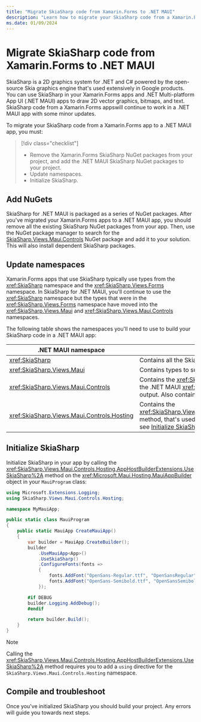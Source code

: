 ```yaml
---
title: "Migrate SkiaSharp code from Xamarin.Forms to .NET MAUI"
description: "Learn how to migrate your SkiaSharp code from a Xamarin.Forms app to a .NET MAUI app."
ms.date: 01/09/2024
---
```


# Migrate SkiaSharp code from Xamarin.Forms to .NET MAUI

SkiaSharp is a 2D graphics system for .NET and C# powered by the open-source Skia graphics engine that's used extensively in Google products. You can use SkiaSharp in your Xamarin.Forms apps and .NET Multi-platform App UI (.NET MAUI) apps to draw 2D vector graphics, bitmaps, and text. SkiaSharp code from a Xamarin.Forms appswill continue to work in a .NET MAUI app with some minor updates.

To migrate your SkiaSharp code from a Xamarin.Forms app to a .NET MAUI app, you must:

> [!div class="checklist"]
>
> - Remove the Xamarin.Forms SkiaSharp NuGet packages from your project, and add the .NET MAUI SkiaSharp NuGet packages to your project.
> - Update namespaces.
> - Initialize SkiaSharp.

## Add NuGets

SkiaSharp for .NET MAUI is packaged as a series of NuGet packages. After you've migrated your Xamarin.Forms apps to a .NET MAUI app, you should remove all the existing SkiaSharp NuGet packages from your app. Then, use the NuGet package manager to search for the [SkiaSharp.Views.Maui.Controls](https://www.nuget.org/packages/SkiaSharp.Views.Maui.Controls/) NuGet package and add it to your solution. This will also install dependent SkiaSharp packages.

## Update namespaces

Xamarin.Forms apps that use SkiaSharp typically use types from the <xref:SkiaSharp> namespace and the <xref:SkiaSharp.Views.Forms> namespace. In SkiaSharp for .NET MAUI, you'll continue to use the <xref:SkiaSharp> namespace but the types that were in the <xref:SkiaSharp.Views.Forms> namespace have moved into the <xref:SkiaSharp.Views.Maui> and <xref:SkiaSharp.Views.Maui.Controls> namespaces.

The following table shows the namespaces you'll need to use to build your SkiaSharp code in a .NET MAUI app:

| .NET MAUI namespace | Details |
| --------- | ------- |
| <xref:SkiaSharp> | Contains all the SkiaSharp classes, structures, and enumerations. |
| <xref:SkiaSharp.Views.Maui> | Contains types to support touch interactions, and event arguments. |
| <xref:SkiaSharp.Views.Maui.Controls> | Contains the <xref:SkiaSharp.Views.Maui.Controls.SKCanvasView> class, which derives from the .NET MAUI <xref:Microsoft.Maui.Controls.View> class and hosts your SkiaSharp graphics output. Also contains different `ImageSource` classes. |
| <xref:SkiaSharp.Views.Maui.Controls.Hosting> | Contains the <xref:SkiaSharp.Views.Maui.Controls.Hosting.AppHostBuilderExtensions.UseSkiaSharp%2A> method, that's used to initialize SkiaSharp in your .NET MAUI app. For more information, see [Initialize SkiaSharp](#initialize-skiasharp). |

## Initialize SkiaSharp

Initialize SkiaSharp in your app by calling the <xref:SkiaSharp.Views.Maui.Controls.Hosting.AppHostBuilderExtensions.UseSkiaSharp%2A> method on the <xref:Microsoft.Maui.Hosting.MauiAppBuilder> object in your `MauiProgram` class:


```csharp
using Microsoft.Extensions.Logging;
using SkiaSharp.Views.Maui.Controls.Hosting;

namespace MyMauiApp;

public static class MauiProgram
{
    public static MauiApp CreateMauiApp()
    {
        var builder = MauiApp.CreateBuilder();
        builder
            .UseMauiApp<App>()
            .UseSkiaSharp()
            .ConfigureFonts(fonts =>
            {
                fonts.AddFont("OpenSans-Regular.ttf", "OpenSansRegular");
                fonts.AddFont("OpenSans-Semibold.ttf", "OpenSansSemibold");
            });

        #if DEBUG
        builder.Logging.AddDebug();
        #endif

        return builder.Build();
    }
}
```

> [!NOTE]
> Calling the <xref:SkiaSharp.Views.Maui.Controls.Hosting.AppHostBuilderExtensions.UseSkiaSharp%2A> method requires you to add a `using` directive for the `SkiaSharp.Views.Maui.Controls.Hosting` namespace.

## Compile and troubleshoot

Once you've initialized SkiaSharp you should build your project. Any errors will guide you towards next steps.
